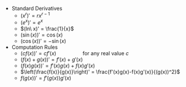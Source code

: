 * Standard Derivatives
  * $(x^r)' = rx^{r-1}$
  * $(e^x)' = e^x$
  * $(ln\ x)' = \frac{1}{x}$
  * $(\sin(x))' = \cos(x)$
  * $(\cos(x))' = -\sin(x)$
* Computation Rules
  * $(cf(x))'=cf'(x)\hspace{2cm}\text{for any real value } c$
  * $(f(x)+g(x))'=f'(x)+g'(x)$
  * $(f(x)g(x))'=f'(x)g(x)+f(x)g'(x)$
  * $\left(\frac{f(x)}{g(x)}\right)' = \frac{f'(x)g(x)-f(x)g'(x)}{(g(x))^2}$
  * $f(g(x))' = f'(g(x))g'(x)$
